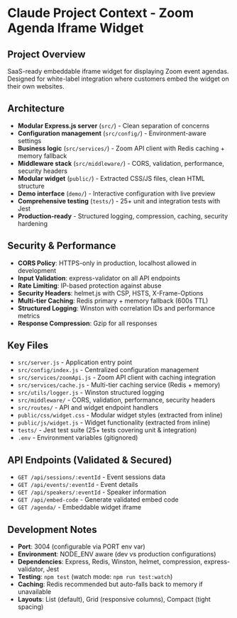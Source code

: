 # Claude Project Context - Zoom Agenda Iframe Widget

## Project Overview
SaaS-ready embeddable iframe widget for displaying Zoom event agendas. Designed for white-label integration where customers embed the widget on their own websites.

## Architecture
- **Modular Express.js server** (`src/`) - Clean separation of concerns
- **Configuration management** (`src/config/`) - Environment-aware settings
- **Business logic** (`src/services/`) - Zoom API client with Redis caching + memory fallback
- **Middleware stack** (`src/middleware/`) - CORS, validation, performance, security headers
- **Modular widget** (`public/`) - Extracted CSS/JS files, clean HTML structure
- **Demo interface** (`demo/`) - Interactive configuration with live preview
- **Comprehensive testing** (`tests/`) - 25+ unit and integration tests with Jest
- **Production-ready** - Structured logging, compression, caching, security hardening

## Security & Performance
- **CORS Policy**: HTTPS-only in production, localhost allowed in development
- **Input Validation**: express-validator on all API endpoints
- **Rate Limiting**: IP-based protection against abuse
- **Security Headers**: helmet.js with CSP, HSTS, X-Frame-Options
- **Multi-tier Caching**: Redis primary + memory fallback (600s TTL)
- **Structured Logging**: Winston with correlation IDs and performance metrics
- **Response Compression**: Gzip for all responses

## Key Files
- `src/server.js` - Application entry point
- `src/config/index.js` - Centralized configuration management
- `src/services/zoomApi.js` - Zoom API client with caching integration
- `src/services/cache.js` - Multi-tier caching service (Redis + memory)
- `src/utils/logger.js` - Winston structured logging
- `src/middleware/` - CORS, validation, performance, security headers
- `src/routes/` - API and widget endpoint handlers
- `public/css/widget.css` - Modular widget styles (extracted from inline)
- `public/js/widget.js` - Widget functionality (extracted from inline)
- `tests/` - Jest test suite (25+ tests covering unit & integration)
- `.env` - Environment variables (gitignored)

## API Endpoints (Validated & Secured)
- `GET /api/sessions/:eventId` - Event sessions data
- `GET /api/events/:eventId` - Event details
- `GET /api/speakers/:eventId` - Speaker information  
- `GET /api/embed-code` - Generate validated embed code
- `GET /agenda/` - Embeddable widget iframe

## Development Notes
- **Port**: 3004 (configurable via PORT env var)
- **Environment**: NODE_ENV aware (dev vs production configurations)
- **Dependencies**: Express, Redis, Winston, helmet, compression, express-validator, Jest
- **Testing**: `npm test` (watch mode: `npm run test:watch`)
- **Caching**: Redis recommended but auto-falls back to memory if unavailable
- **Layouts**: List (default), Grid (responsive columns), Compact (tight spacing)